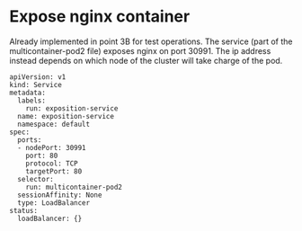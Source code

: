 # Expose nginx container

Already implemented in point 3B for test operations.
The service (part of the multicontainer-pod2 file) exposes nginx on port 30991.
The ip address instead depends on which node of the cluster will take charge of the pod.


```
apiVersion: v1
kind: Service
metadata:
  labels:
    run: exposition-service
  name: exposition-service
  namespace: default
spec:
  ports:
  - nodePort: 30991
    port: 80
    protocol: TCP
    targetPort: 80
  selector:
    run: multicontainer-pod2
  sessionAffinity: None
  type: LoadBalancer
status:
  loadBalancer: {}

```